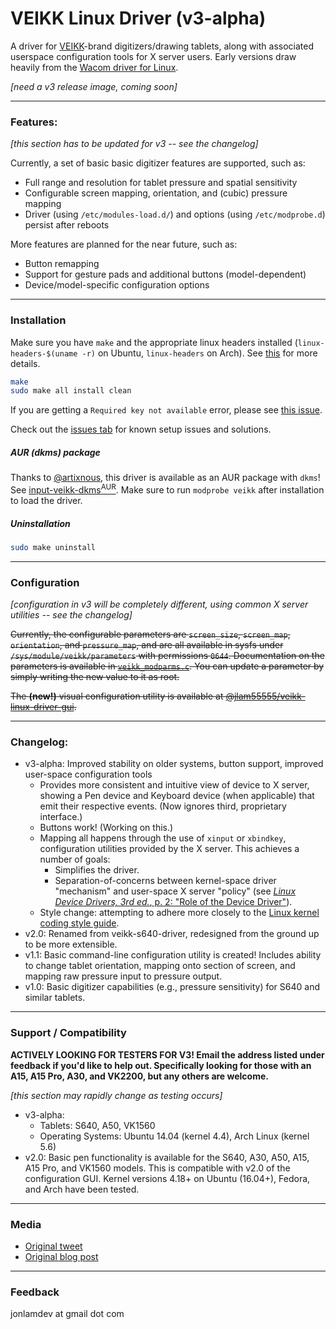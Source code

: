 
# VEIKK Linux Driver (v3-alpha)
A driver for [VEIKK][0]-brand digitizers/drawing tablets, along with associated userspace configuration tools for X server users. Early versions draw heavily from the [Wacom driver for Linux][1].

*[need a v3 release image, coming soon]*

---

### Features:

*[this section has to be updated for v3 -- see the changelog]*

Currently, a set of basic basic digitizer features are supported, such as:
- Full range and resolution for tablet pressure and spatial sensitivity
- Configurable screen mapping, orientation, and (cubic) pressure mapping
- Driver (using `/etc/modules-load.d/`) and options (using `/etc/modprobe.d`)
  persist after reboots

More features are planned for the near future, such as:
- Button remapping
- Support for gesture pads and additional buttons (model-dependent)
- Device/model-specific configuration options

---

### Installation
Make sure you have `make` and the appropriate linux headers installed (`linux-headers-$(uname -r)` on Ubuntu, `linux-headers` on Arch). See [this][4] for more details.

```bash
make
sudo make all install clean
```

If you are getting a `Required key not available` error, please see [this issue][6].

Check out the [issues tab][5] for known setup issues and solutions.

##### AUR (dkms) package
Thanks to [@artixnous][7], this driver is available as an AUR package with `dkms`! See [input-veikk-dkms<sup>AUR</sup>][8]. Make sure to run `modprobe veikk` after installation to load the driver.

##### Uninstallation
```bash
sudo make uninstall
```

---

### Configuration
*[configuration in v3 will be completely different, using common X server utilities -- see the changelog]*

<strike>Currently, the configurable parameters are `screen_size`, `screen_map`, `orientation`, and `pressure_map`, and are all available in sysfs under `/sys/module/veikk/parameters` with permissions `0644`. Documentation on the parameters is available in [`veikk_modparms.c`][9]. You can update a parameter by simply writing the new value to it as root.</strike>

<strike>The **(new!)** visual configuration utility is available at [@jlam55555/veikk-linux-driver-gui][10].</strike>

---

### Changelog:
- v3-alpha: Improved stability on older systems, button support, improved user-space configuration tools
	- Provides more consistent and intuitive view of device to X server, showing a Pen device and Keyboard device (when applicable) that emit their respective events. (Now ignores third, proprietary interface.)
	- Buttons work! (Working on this.)
	- Mapping all happens through the use of `xinput` or `xbindkey`, configuration utilities provided by the X server. This achieves a number of goals:
		- Simplifies the driver.
		- Separation-of-concerns between kernel-space driver "mechanism" and user-space X server "policy" (see [*Linux Device Drivers, 3rd ed.*, p. 2: "Role of the Device Driver"][role-device-drivers]).
	- Style change: attempting to adhere more closely to the [Linux kernel coding style guide][code-style].
- v2.0: Renamed from veikk-s640-driver, redesigned from the ground up to be more extensible.
- v1.1: Basic command-line configuration utility is created! Includes ability to change tablet orientation, mapping onto section of screen, and mapping raw pressure input to pressure output.
- v1.0: Basic digitizer capabilities (e.g., pressure sensitivity) for S640 and similar tablets.
 
---

### Support / Compatibility
**ACTIVELY LOOKING FOR TESTERS FOR V3! Email the address listed under feedback if you'd like to help out. Specifically looking for those with an A15, A15 Pro, A30, and VK2200, but any others are welcome.**

*[this section may rapidly change as testing occurs]*

- v3-alpha:
	- Tablets: S640, A50, VK1560
	- Operating Systems: Ubuntu 14.04 (kernel 4.4), Arch Linux (kernel 5.6)
- v2.0: Basic pen functionality is available for the S640, A30, A50, A15, A15 Pro, and VK1560 models. This is compatible with v2.0 of the configuration GUI. Kernel versions 4.18+ on Ubuntu (16.04+), Fedora, and Arch have been tested.

---

### Media
- [Original tweet][2]
- [Original blog post][3]

---

### Feedback
jonlamdev at gmail dot com
    
[0]: https://www.veikk.com/
[1]: https://github.com/torvalds/linux/blob/master/drivers/hid/wacom_wac.c
[2]: https://twitter.com/jlam55555/status/1138285016209854464?s=20
[3]: https://everything-is-sheep.herokuapp.com/posts/on-developing-a-linux-driver
[4]: https://askubuntu.com/questions/554624/how-to-resolve-the-lib-modules-3-13-0-27-generic-build-no-such-file-or-direct
[5]: https://github.com/jlam55555/veikk-s640-driver/issues
[6]: https://github.com/jlam55555/veikk-linux-driver/issues/3
[7]: https://github.com/artixnous
[8]: https://aur.archlinux.org/packages/input-veikk-dkms/
[9]: ./veikk_modparms.c
[10]: https://github.com/jlam55555/veikk-linux-driver-gui
[11]: https://i.imgur.com/Mug8gRn.jpg
[code-style]: https://www.kernel.org/doc/html/v5.7/process/coding-style.html
[role-device-drivers]: https://static.lwn.net/images/pdf/LDD3/ch01.pdf

